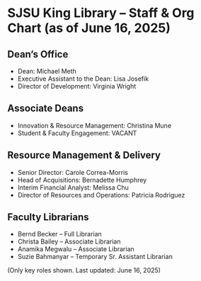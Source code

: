 
# SJSU King Library – Staff & Org Chart (as of June 16, 2025)

## Dean’s Office
- Dean: Michael Meth
- Executive Assistant to the Dean: Lisa Josefik
- Director of Development: Virginia Wright

## Associate Deans
- Innovation & Resource Management: Christina Mune
- Student & Faculty Engagement: VACANT

## Resource Management & Delivery
- Senior Director: Carole Correa-Morris
- Head of Acquisitions: Bernadette Humphrey
- Interim Financial Analyst: Melissa Chu
- Director of Resources and Operations: Patricia Rodriguez

## Faculty Librarians
- Bernd Becker – Full Librarian
- Christa Bailey – Associate Librarian
- Anamika Megwalu – Associate Librarian
- Suzie Bahmanyar – Temporary Sr. Assistant Librarian

(Only key roles shown. Last updated: June 16, 2025)
